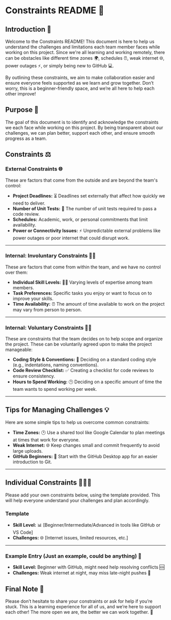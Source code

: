 # Constraints README 📝

## Introduction 🌟

Welcome to the Constraints README! This document is here to help us understand
the challenges and limitations each team member faces while working on this project.
Since we're all learning and working remotely, there can be obstacles like different
time zones 🌍, schedules ⏰, weak internet 🌐, power outages ⚡, or simply being
new to GitHub 💻.

By outlining these constraints, we aim to make collaboration easier and ensure
everyone feels supported as we learn and grow together. Don’t worry, this is a
beginner-friendly space, and we’re all here to help each other improve!

## Purpose 🎯

The goal of this document is to identify and acknowledge the constraints we each
face while working on this project. By being transparent about our challenges,
we can plan better, support each other, and ensure smooth progress as a team.

## Constraints ⚖️

### External Constraints 🌐

These are factors that come from the outside and are beyond the team's control:

- **Project Deadlines:** ⏳ Deadlines set externally that affect how quickly we
need to deliver.
- **Number of Unit Tests:** 🧪 The number of unit tests required to pass a code review.
- **Schedules:** Academic, work, or personal commitments that limit availability.
- **Power or Connectivity Issues:** ⚡ Unpredictable external problems like power
outages or poor internet that could disrupt work.

---

### Internal: Involuntary Constraints 🚶‍♀️

These are factors that come from within the team, and we have no control over them:

- **Individual Skill Levels:** 🧑‍💻 Varying levels of expertise among team members.
- **Task Preferences:** Specific tasks you enjoy or want to focus on to improve
your skills.
- **Time Availability:** ⏰ The amount of time available to work on the project
may vary from person to person.

---

### Internal: Voluntary Constraints 🙋‍♂️

These are constraints that the team decides on to help scope and organize the
project. These can be voluntarily agreed upon to make the project manageable:

- **Coding Style & Conventions:** 🎨 Deciding on a standard coding style (e.g.,
indentations, naming conventions).
- **Code Review Checklist:** ✅ Creating a checklist for code reviews to ensure consistency.
- **Hours to Spend Working:** 🕒 Deciding on a specific amount of time the team
wants to spend working per week.

---

## Tips for Managing Challenges 💡

Here are some simple tips to help us overcome common constraints:

- **Time Zones:** 🕑 Use a shared tool like Google Calendar to plan meetings at
times that work for everyone.
- **Weak Internet:** 🌐 Keep changes small and commit frequently to avoid large uploads.
- **GitHub Beginners:** 🚀 Start with the GitHub Desktop app for an easier
introduction to Git.

---

## Individual Constraints 🧑‍🤝‍🧑

Please add your own constraints below, using the template provided. This will
help everyone understand your challenges and plan accordingly.

### Template

- **Skill Level:** 📊 [Beginner/Intermediate/Advanced in tools like GitHub or
VS Code]
- **Challenges:** 🌐 [Internet issues, limited resources, etc.]

---

### Example Entry (Just an example, could be anything) 🤔

- **Skill Level:** Beginner with GitHub, might need help resolving conflicts 🆘
- **Challenges:** Weak internet at night, may miss late-night pushes 🌙

## Final Note 📝

Please don’t hesitate to share your constraints or ask for help if you’re stuck.
This is a learning experience for all of us, and we’re here to support each other!
The more open we are, the better we can work together. 🤝
